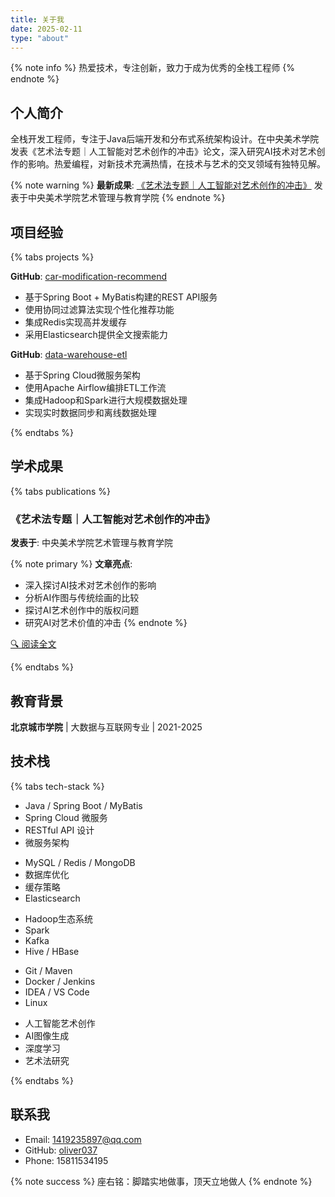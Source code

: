 ```yaml
---
title: 关于我
date: 2025-02-11
type: "about"
---
```


{% note info %}
热爱技术，专注创新，致力于成为优秀的全栈工程师
{% endnote %}

## <i class="fas fa-user"></i> 个人简介

全栈开发工程师，专注于Java后端开发和分布式系统架构设计。在中央美术学院发表《艺术法专题｜人工智能对艺术创作的冲击》论文，深入研究AI技术对艺术创作的影响。热爱编程，对新技术充满热情，在技术与艺术的交叉领域有独特见解。

{% note warning %}
**最新成果**: [《艺术法专题｜人工智能对艺术创作的冲击》](https://mp.weixin.qq.com/s?__biz=MzIzNzAwNTM1OQ==&mid=2650659206&idx=2&sn=2dacd03deafe8e52c7388b5ff0eae699&chksm=f1d0802050b2acd1a6bbd7f5fb376c861573f7a236b17526f8a43d7878f4c8e7d0e9f6546fcf&scene=27)
发表于中央美术学院艺术管理与教育学院
{% endnote %}

## <i class="fas fa-project-diagram"></i> 项目经验

{% tabs projects %}
<!-- tab 汽车改装推荐系统 -->
**GitHub**: [car-modification-recommend](https://github.com/oliver037/car-modification-recommend)

- 基于Spring Boot + MyBatis构建的REST API服务
- 使用协同过滤算法实现个性化推荐功能
- 集成Redis实现高并发缓存
- 采用Elasticsearch提供全文搜索能力
<!-- endtab -->

<!-- tab 数据仓库ETL平台 -->
**GitHub**: [data-warehouse-etl](https://github.com/oliver037/data-warehouse-etl)

- 基于Spring Cloud微服务架构
- 使用Apache Airflow编排ETL工作流
- 集成Hadoop和Spark进行大规模数据处理
- 实现实时数据同步和离线数据处理
<!-- endtab -->
{% endtabs %}

## <i class="fas fa-award"></i> 学术成果

{% tabs publications %}
<!-- tab 发表文章 -->
### 《艺术法专题｜人工智能对艺术创作的冲击》
**发表于**: 中央美术学院艺术管理与教育学院

{% note primary %}
**文章亮点**:
- 深入探讨AI技术对艺术创作的影响
- 分析AI作图与传统绘画的比较
- 探讨AI艺术创作中的版权问题
- 研究AI对艺术价值的冲击
{% endnote %}

[🔍 阅读全文](https://mp.weixin.qq.com/s?__biz=MzIzNzAwNTM1OQ==&mid=2650659206&idx=2&sn=2dacd03deafe8e52c7388b5ff0eae699&chksm=f1d0802050b2acd1a6bbd7f5fb376c861573f7a236b17526f8a43d7878f4c8e7d0e9f6546fcf&scene=27)
<!-- endtab -->
{% endtabs %}

## <i class="fas fa-graduation-cap"></i> 教育背景

**北京城市学院** | 大数据与互联网专业 | 2021-2025

## <i class="fas fa-laptop-code"></i> 技术栈

{% tabs tech-stack %}
<!-- tab 后端开发 -->
- Java / Spring Boot / MyBatis
- Spring Cloud 微服务
- RESTful API 设计
- 微服务架构
<!-- endtab -->

<!-- tab 数据库 -->
- MySQL / Redis / MongoDB
- 数据库优化
- 缓存策略
- Elasticsearch
<!-- endtab -->

<!-- tab 大数据 -->
- Hadoop生态系统
- Spark
- Kafka
- Hive / HBase
<!-- endtab -->

<!-- tab 开发工具 -->
- Git / Maven
- Docker / Jenkins
- IDEA / VS Code
- Linux
<!-- endtab -->

<!-- tab AI & 研究 -->
- 人工智能艺术创作
- AI图像生成
- 深度学习
- 艺术法研究
<!-- endtab -->
{% endtabs %}

## <i class="fas fa-envelope"></i> 联系我

- Email: 1419235897@qq.com
- GitHub: [oliver037](https://github.com/oliver037)
- Phone: 15811534195

{% note success %}
座右铭：脚踏实地做事，顶天立地做人
{% endnote %}
